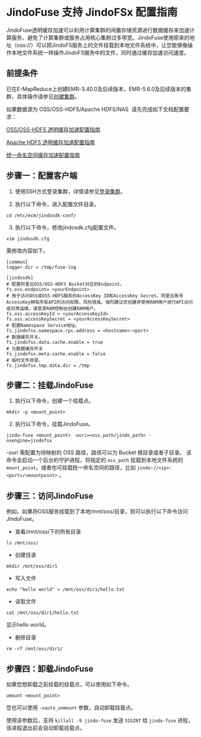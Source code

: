 # JindoFuse 支持 JindoFSx 配置指南

JindoFuse透明缓存加速可以利用计算集群的闲置存储资源进行数据缓存来加速计算服务，避免了计算集群或服务占用核心集群过多带宽。JindoFuse使用原来的地址（oss://）可以把JindoFS服务上的文件挂载到本地文件系统中，让您能够像操作本地文件系统一样操作JindoFS服务中的文件，同时通过缓存加速访问速度。

## 前提条件

已在E-MapReduce上创建EMR-3.40.0及后续版本，EMR-5.6.0及后续版本的集群，具体操作请参见[创建集群](https://help.aliyun.com/document_detail/343457.htm#task-2136630)。

如果数据源为 OSS/OSS-HDFS/Apache HDFS/NAS  请先完成如下文档配置要求：
    
[OSS/OSS-HDFS 透明缓存加速配置指南](./jindo_cache_oss_hdfs_tutorial.md)

[Apache HDFS 透明缓存加速配置指南](./jindo_cache_hdfs_tutorial.md)

[统一命名空间缓存加速配置指南](./jindo_cache_global_namespace_tutorial.md)

## 步骤一：配置客户端

1.  使用SSH方式登录集群，详情请参见[登录集群](https://help.aliyun.com/document_detail/345645.htm#task-2508490)。
    
2.  执行以下命令，进入配置文件目录。
```shell    
cd /etc/ecm/jindosdk-conf/
```
3.  执行以下命令，修改jindosdk.cfg配置文件。
```shell
vim jindosdk.cfg
```

需修改内容如下。
```shell
[common]
logger.dir = /tmp/fuse-log

[jindosdk]
# 配置阿里云OSS/OSS-HDFS Bucket对应的Endpoint。
fs.oss.endpoint= <yourEndpoint>
# 用于访问OSS或OSS-HDFS服务的AccessKey ID和AccessKey Secret。阿里云账号AccessKey拥有所有API的访问权限，风险很高。强烈建议您创建并使用RAM用户进行API访问或日常运维，请登录RAM控制台创建RAM用户。
fs.oss.accessKeyId = <yourAccessKeyId>
fs.oss.accessKeySecret = <yourAccessKeySecret>
# 配置Namespace Service地址。
fs.jindofsx.namespace.rpc.address = <hostname>:<port>
# 数据缓存开关。
fs.jindofsx.data.cache.enable = true
# 元数据缓存开关
fs.jindofsx.meta.cache.enable = false
# 临时文件目录。
fs.jindofsx.tmp.data.dir = /tmp
```

## 步骤二：挂载JindoFuse

1.  执行以下命令，创建一个挂载点。
```shell
mkdir -p <mount_point>
```

2.  执行以下命令，挂载JindoFuse。
```shell    
jindo-fuse <mount_point> -ouri=<oss_path/jindo_path> -oxengine=jindofsx
```

-ouri 需配置为待映射的 OSS 路径，路径可以为 Bucket 根目录或者子目录。 该命令会启动一个后台的守护进程，将指定的 `oss_path` 挂载到本地文件系统的 `mount_point`。或者也可挂载统一命名空间的路径，比如 `jindo://<ip>:<port>/<mountpoint>` 。


## 步骤三：访问JindoFuse
例如，如果将OSS服务挂载到了本地/mnt/oss/目录，则可以执行以下命令访问JindoFuse。

* 查看/mnt/oss/下的所有目录
```shell    
ls /mnt/oss/
```

* 创建目录
```shell    
mkdir /mnt/oss/dir1
```

* 写入文件
```shell    
echo "hello world" > /mnt/oss/dir1/hello.txt
```
* 读取文件
```shell    
cat /mnt/oss/dir1/hello.txt
```
显示hello world。

* 删除目录
```shell    
rm -rf /mnt/oss/dir1/
```

## 步骤四：卸载JindoFuse

如果您想卸载之前挂载的挂载点，可以使用如下命令。
```shell
umount <mount_point>
```
您也可以使用 `-oauto_unmount` 参数，自动卸载挂载点。

使用该参数后，支持 `killall -9 jindo-fuse` 发送 `SIGINT` 给 `jindo-fuse` 进程，该进程退出前会自动卸载挂载点。

